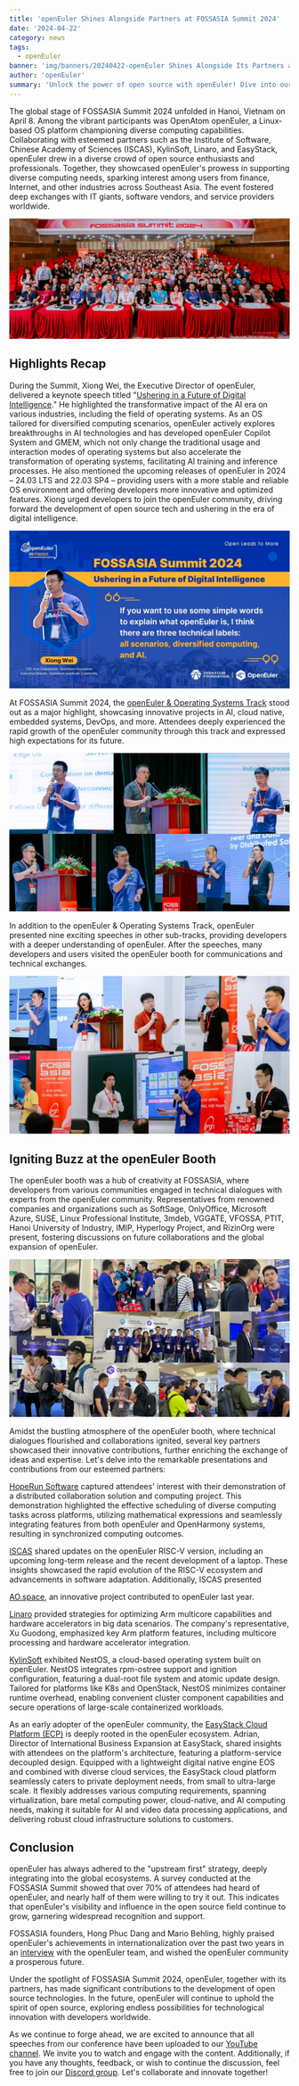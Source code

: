 ```yaml
---
title: 'openEuler Shines Alongside Partners at FOSSASIA Summit 2024'
date: '2024-04-22'
category: news
tags:
  - openEuler
banner: 'img/banners/20240422-openEuler Shines Alongside Its Partners at FOSSASIA Summit 2024.jpg'
author: 'openEuler'
summary: 'Unlock the power of open source with openEuler! Dive into our FOSSASIA Summit 2024 recap for insights on collaborations and innovations.'
---
```


The global stage of FOSSASIA Summit 2024 unfolded in Hanoi, Vietnam on April 8. Among the vibrant participants was OpenAtom openEuler, a Linux-based OS platform championing diverse computing capabilities. Collaborating with esteemed partners such as the Institute of Software, Chinese Academy of Sciences (ISCAS), KylinSoft, Linaro, and EasyStack, openEuler drew in a diverse crowd of open source enthusiasts and professionals. Together, they showcased openEuler's prowess in supporting diverse computing needs, sparking interest among users from finance, Internet, and other industries across Southeast Asia. The event fostered deep exchanges with IT giants, software vendors, and service providers worldwide.

![](./images/1.jpg)

## Highlights Recap

During the Summit, Xiong Wei, the Executive Director of openEuler, delivered a keynote speech titled "[Ushering in a Future of Digital Intelligence](https://youtu.be/eKCy0AGUCFY?si=BrZWFh01BLqTGJ4u)." He highlighted the transformative impact of the AI era on various industries, including the field of operating systems. As an OS tailored for diversified computing scenarios, openEuler actively explores breakthroughs in AI technologies and has developed openEuler Copilot System and GMEM, which not only change the traditional usage and interaction modes of operating systems but also accelerate the transformation of operating systems, facilitating AI training and inference processes. He also mentioned the upcoming releases of openEuler in 2024 – 24.03 LTS and 22.03 SP4 – providing users with a more stable and reliable OS environment and offering developers more innovative and optimized features. Xiong urged developers to join the openEuler community, driving forward the development of open source tech and ushering in the era of digital intelligence.

![](./images/2.jpg)

At FOSSASIA Summit 2024, the [openEuler & Operating Systems Track](https://www.linkedin.com/feed/update/urn:li:activity:7185573612295225344) stood out as a major highlight, showcasing innovative projects in AI, cloud native, embedded systems, DevOps, and more. Attendees deeply experienced the rapid growth of the openEuler community through this track and expressed high expectations for its future.

![](./images/3.jpg)

In addition to the openEuler & Operating Systems Track, openEuler presented nine exciting speeches in other sub-tracks, providing developers with a deeper understanding of openEuler. After the speeches, many developers and users visited the openEuler booth for communications and technical exchanges.

![](./images/4.jpg)

## Igniting Buzz at the openEuler Booth

The openEuler booth was a hub of creativity at FOSSASIA, where developers from various communities engaged in technical dialogues with experts from the openEuler community. Representatives from renowned companies and organizations such as SoftSage, OnlyOffice, Microsoft Azure, SUSE, Linux Professional Institute, 3mdeb, VGGATE, VFOSSA, PTIT, Hanoi University of Industry, IMIP, Hyperlogy Project, and RizinOrg were present, fostering discussions on future collaborations and the global expansion of openEuler.

![](./images/5.jpg)

Amidst the bustling atmosphere of the openEuler booth, where technical dialogues flourished and collaborations ignited, several key partners showcased their innovative contributions, further enriching the exchange of ideas and expertise. Let's delve into the remarkable presentations and contributions from our esteemed partners:

[HopeRun Software](https://youtu.be/Lfq8yiQHh3I?si=hhufECOKyI8inoKp) captured attendees' interest with their demonstration of a distributed collaboration solution and computing project. This demonstration highlighted the effective scheduling of diverse computing tasks across platforms, utilizing mathematical expressions and seamlessly integrating features from both openEuler and OpenHarmony systems, resulting in synchronized computing outcomes.

[ISCAS](https://youtu.be/BO_QAvx6f7w?si=SeApmSvgsmkhWeC5) shared updates on the openEuler RISC-V version, including an upcoming long-term release and the recent development of a laptop. These insights showcased the rapid evolution of the RISC-V ecosystem and advancements in software adaptation. Additionally, ISCAS presented

[AO.space](https://youtu.be/BO_QAvx6f7w?si=SeApmSvgsmkhWeC5), an innovative project contributed to openEuler last year.

[Linaro](https://youtu.be/qoO86Xzcz90?si=rZ7HyacwpE6dhKS6) provided strategies for optimizing Arm multicore capabilities and hardware accelerators in big data scenarios. The company's representative, Xu Guodong, emphasized key Arm platform features, including multicore processing and hardware accelerator integration.

[KylinSoft](https://youtu.be/TcZyVPX23OI?si=EDs8wG6nRYAyZqJO) exhibited NestOS, a cloud-based operating system built on openEuler. NestOS integrates rpm-ostree support and ignition configuration, featuring a dual-root file system and atomic update design. Tailored for platforms like K8s and OpenStack, NestOS minimizes container runtime overhead, enabling convenient cluster component capabilities and secure operations of large-scale containerized workloads.

As an early adopter of the openEuler community, the [EasyStack Cloud Platform (ECP)](https://easystack.io/product/29.html) is deeply rooted in the openEuler ecosystem. Adrian, Director of International Business Expansion at EasyStack, shared insights with attendees on the platform's architecture, featuring a platform-service decoupled design. Equipped with a lightweight digital native engine EOS and combined with diverse cloud services, the EasyStack cloud platform seamlessly caters to private deployment needs, from small to ultra-large scale. It flexibly addresses various computing requirements, spanning virtualization, bare metal computing power, cloud-native, and AI computing needs, making it suitable for AI and video data processing applications, and delivering robust cloud infrastructure solutions to customers.

## Conclusion

openEuler has always adhered to the "upstream first" strategy, deeply integrating into the global ecosystems. A survey conducted at the FOSSASIA Summit showed that over 70% of attendees had heard of openEuler, and nearly half of them were willing to try it out. This indicates that openEuler's visibility and influence in the open source field continue to grow, garnering widespread recognition and support.

FOSSASIA founders, Hong Phuc Dang and Mario Behling, highly praised openEuler's achievements in internationalization over the past two years in an [interview](https://www.youtube.com/watch?v=fO2QRYQSyUQ) with the openEuler team, and wished the openEuler community a prosperous future.

Under the spotlight of FOSSASIA Summit 2024, openEuler, together with its partners, has made significant contributions to the development of open source technologies. In the future, openEuler will continue to uphold the spirit of open source, exploring endless possibilities for technological innovation with developers worldwide.

As we continue to forge ahead, we are excited to announce that all speeches from our conference have been uploaded to our [YouTube channel](https://www.youtube.com/watch?v=uweQwiWaEZY&list=PLtDfk9jvMAzjaWscsLJaO-jxRmAVwVGTh&pp=gAQBiAQB). We invite you to watch and engage with the content. Additionally, if you have any thoughts, feedback, or wish to continue the discussion, feel free to join our [Discord group](https://discord.gg/qjNYqbV2). Let's collaborate and innovate together!